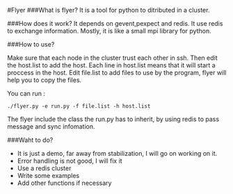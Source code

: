 #Flyer
###What is flyer?
It is a tool for python to ditributed in a cluster.

###How does it work?
It depends on gevent,pexpect and redis. It use redis to exchange information. Mostly, it is like a small mpi library for python.  

###How to use?

Make sure that each node in the cluster trust each other in ssh. Then edit the host.list to add the host. Each line in host.list means that it will start a proccess in the host. Edit file.list to add files to use by the program, flyer will help you to copy the files. 

You can run :

```
./flyer.py -e run.py -f file.list -h host.list
```
The flyer include the class the run.py has to inherit, by using redis to pass message and sync infomation.

###Waht to do?
* It is just a demo, far away from stabilization, I will go on working on it.
* Error handling is not good, I will fix it
* Use a redis cluster
* Write some examples
* Add other functions if necessary
